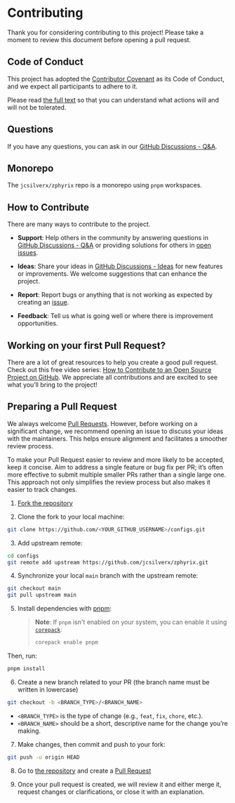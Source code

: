 # Contributing

Thank you for considering contributing to this project! Please take a moment to review this document before opening a pull request.

## Code of Conduct

This project has adopted the [Contributor Covenant](https://www.contributor-covenant.org/) as its Code of Conduct, and we expect all participants to adhere to it.

Please read [the full text](/CODE_OF_CONDUCT.md) so that you can understand what actions will and will not be tolerated.

## Questions

If you have any questions, you can ask in our [GitHub Discussions - Q&A](https://github.com/jcsilverx/zphyrix/discussions/categories/q-a).

## Monorepo

The `jcsilverx/zphyrix` repo is a monorepo using `pnpm` workspaces.

## How to Contribute

There are many ways to contribute to the project.

- **Support**: Help others in the community by answering questions in [GitHub Discussions - Q&A](https://github.com/jcsilverx/zphyrix/discussions/categories/q-a) or providing solutions for others in [open issues](https://github.com/jcsilverx/zphyrix/issues).

- **Ideas**: Share your ideas in [GitHub Discussions - Ideas](https://github.com/jcsilverx/zphyrix/discussions/categories/ideas) for new features or improvements. We welcome suggestions that can enhance the project.

- **Report**: Report bugs or anything that is not working as expected by creating an [issue](https://github.com/jcsilverx/zphyrix/issues).

- **Feedback**: Tell us what is going well or where there is improvement opportunities.

## Working on your first Pull Request?

There are a lot of great resources to help you create a good pull request. Check out this free video series: [How to Contribute to an Open Source Project on GitHub](https://egghead.io/courses/how-to-contribute-to-an-open-source-project-on-github). We appreciate all contributions and are excited to see what you’ll bring to the project!

## Preparing a Pull Request

We always welcome [Pull Requests](https://docs.github.com/en/pull-requests/collaborating-with-pull-requests/proposing-changes-to-your-work-with-pull-requests/creating-a-pull-request). However, before working on a significant change, we recommend opening an issue to discuss your ideas with the maintainers. This helps ensure alignment and facilitates a smoother review process.

To make your Pull Request easier to review and more likely to be accepted, keep it concise. Aim to address a single feature or bug fix per PR; it’s often more effective to submit multiple smaller PRs rather than a single large one. This approach not only simplifies the review process but also makes it easier to track changes.

1. [Fork the repository](https://docs.github.com/en/pull-requests/collaborating-with-pull-requests/working-with-forks/fork-a-repo)

2. Clone the fork to your local machine:

```sh
git clone https://github.com/<YOUR_GITHUB_USERNAME>/configs.git
```

3. Add upstream remote:

```sh
cd configs
git remote add upstream https://github.com/jcsilverx/zphyrix.git
```

4. Synchronize your local `main` branch with the upstream remote:

```sh
git checkout main
git pull upstream main
```

5. Install dependencies with [pnpm](https://pnpm.io/):

   > **Note**: If `pnpm` isn't enabled on your system, you can enable it using [`corepack`](https://nodejs.org/api/corepack.html):
   >
   > ```sh
   > corepack enable pnpm
   > ```

Then, run:

```sh
pnpm install
```

6. Create a new branch related to your PR (the branch name must be written in lowercase)

```sh
git checkout -b <BRANCH_TYPE>/<BRANCH_NAME>
```

- `<BRANCH_TYPE>` is the type of change (e.g., `feat`, `fix`, `chore`, etc.).
- `<BRANCH_NAME>` should be a short, descriptive name for the change you’re making.

7. Make changes, then commit and push to your fork:

```sh
git push -u origin HEAD
```

8. Go to [the repository](https://github.com/jcsilverx/zphyrix.git) and create a [Pull Request](https://docs.github.com/en/pull-requests/collaborating-with-pull-requests/proposing-changes-to-your-work-with-pull-requests/creating-a-pull-request)

9. Once your pull request is created, we will review it and either merge it, request changes or clarifications, or close it with an explanation.
